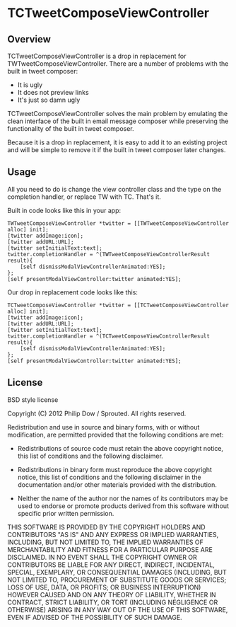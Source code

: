 # TCTweetComposeViewController

## Overview

TCTweetComposeViewController is a drop in replacement for TWTweetComposeViewController. There are a number of problems with the built in tweet composer:

- It is ugly
- It does not preview links
- It's just so damn ugly

TCTweetComposeViewController solves the main problem by emulating the clean interface of the built in email message composer while preserving the functionality of the built in tweet composer.

Because it is a drop in replacement, it is easy to add it to an existing project and will be simple to remove it if the built in tweet composer later changes.

## Usage

All you need to do is change the view controller class and the type on the completion handler, or replace TW with TC. That's it.

Built in code looks like this in your app:

	TWTweetComposeViewController *twitter = [[TWTweetComposeViewController alloc] init];
	[twitter addImage:icon];
	[twitter addURL:URL];
	[twitter setInitialText:text];
	twitter.completionHandler = ^(TWTweetComposeViewControllerResult result){
		[self dismissModalViewControllerAnimated:YES];
	};
	[self presentModalViewController:twitter animated:YES];

Our drop in replacement code looks like this:

	TCTweetComposeViewController *twitter = [[TCTweetComposeViewController alloc] init];
	[twitter addImage:icon];
	[twitter addURL:URL];
	[twitter setInitialText:text];
	twitter.completionHandler = ^(TCTweetComposeViewControllerResult result){
		[self dismissModalViewControllerAnimated:YES];
	};
	[self presentModalViewController:twitter animated:YES];


##  License

BSD style license

Copyright (C) 2012 Philip Dow / Sprouted. All rights reserved.
 
 Redistribution and use in source and binary forms, with or without
 modification, are permitted provided that the following conditions are met:
 
 * Redistributions of source code must retain the above copyright notice, this
   list of conditions and the following disclaimer.
 
 * Redistributions in binary form must reproduce the above copyright notice,
   this list of conditions and the following disclaimer in the documentation
   and/or other materials provided with the distribution.
 
 * Neither the name of the author nor the names of its contributors may be used
   to endorse or promote products derived from this software without specific
   prior written permission.
 
 THIS SOFTWARE IS PROVIDED BY THE COPYRIGHT HOLDERS AND CONTRIBUTORS "AS IS"
 AND ANY EXPRESS OR IMPLIED WARRANTIES, INCLUDING, BUT NOT LIMITED TO, THE
 IMPLIED WARRANTIES OF MERCHANTABILITY AND FITNESS FOR A PARTICULAR PURPOSE ARE
 DISCLAIMED. IN NO EVENT SHALL THE COPYRIGHT OWNER OR CONTRIBUTORS BE LIABLE
 FOR ANY DIRECT, INDIRECT, INCIDENTAL, SPECIAL, EXEMPLARY, OR CONSEQUENTIAL
 DAMAGES (INCLUDING, BUT NOT LIMITED TO, PROCUREMENT OF SUBSTITUTE GOODS OR
 SERVICES; LOSS OF USE, DATA, OR PROFITS; OR BUSINESS INTERRUPTION) HOWEVER
 CAUSED AND ON ANY THEORY OF LIABILITY, WHETHER IN CONTRACT, STRICT LIABILITY,
 OR TORT (INCLUDING NEGLIGENCE OR OTHERWISE) ARISING IN ANY WAY OUT OF THE USE
 OF THIS SOFTWARE, EVEN IF ADVISED OF THE POSSIBILITY OF SUCH DAMAGE.